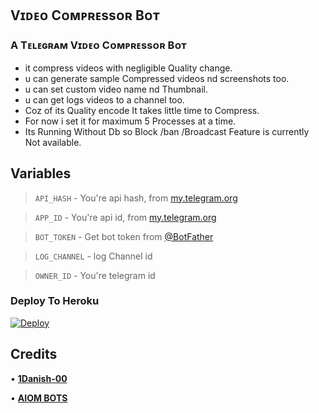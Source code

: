 ## **Vɪᴅᴇᴏ Cᴏᴍᴘʀᴇssᴏʀ Bᴏᴛ**    

### A Tᴇʟᴇɢʀᴀᴍ Vɪᴅᴇᴏ Cᴏᴍᴘʀᴇssᴏʀ Bᴏᴛ  

- it compress videos with negligible Quality change.
- u can generate sample Compressed videos nd screenshots too.
- u can set custom video name nd Thumbnail.
- u can get logs videos to a channel too.
- Coz of its Quality encode It takes little time to Compress.
- For now i set it for maximum 5 Processes at a time.
- Its Running Without Db so Block /ban /Broadcast Feature is currently Not available.

## Variables

> `API_HASH` - You're api hash, from [my.telegram.org](https://my.telegram.org)

> `APP_ID` - You're api id, from [my.telegram.org](https://my.telegram.org)

> `BOT_TOKEN` - Get bot token from [@BotFather](https://t.me/BotFather)

> `LOG_CHANNEL` - log Channel id

> `OWNER_ID` - You're telegram id

### Deploy To Heroku
[![Deploy](https://www.herokucdn.com/deploy/button.svg)](https://heroku.com/deploy?template=https://github.com/aiom-bots/AIOM-COMPRESSOR-BOT)


## Credits

• **[1Danish-00](https://github.com/1Danish-00)**

• **[AIOM BOTS](https://t.me/AIOM_BOTS)**

